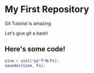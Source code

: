 # My First Repository
Git Tutorial is amazing

Let's give git a bash!

## Here's some code!

```MATLAB
sine = sin(2*pi*f*N/Fs);
soundsc(sine, Fs);
```
